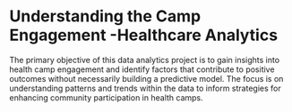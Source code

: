 # Understanding the Camp Engagement -Healthcare Analytics 
The primary objective of this data analytics project is to gain insights into health camp engagement and identify factors that contribute to positive outcomes without necessarily building a predictive model. The focus is on understanding patterns and trends within the data to inform strategies for enhancing community participation in health camps.
